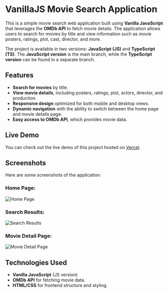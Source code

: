 # VanillaJS Movie Search Application

This is a simple movie search web application built using **Vanilla JavaScript** that leverages the **OMDb API** to fetch movie details. The application allows users to search for movies by title and view information such as movie posters, ratings, plot, cast, director, and more.

The project is available in two versions: **JavaScript (JS)** and **TypeScript (TS)**. The **JavaScript version** is the main branch, while the **TypeScript version** can be found in a separate branch.

## Features

- **Search for movies** by title.
- **View movie details**, including posters, ratings, plot, actors, director, and production.
- **Responsive design** optimized for both mobile and desktop views.
- **Dynamic navigation** with the ability to switch between the home page and movie details page.
- **Easy access to OMDb API**, which provides movie data.

## Live Demo

You can check out the live demo of this project hosted on [Vercel](https://movie-search-app-eight-khaki.vercel.app/#/).

## Screenshots

Here are some screenshots of the application:

### Home Page:

![Home Page](https://raw.githubusercontent.com/dohae-kim22/movie-search-app/refs/heads/main/asset/screenshot/homepage.png)

### Search Results:

![Search Results](https://raw.githubusercontent.com/dohae-kim22/movie-search-app/refs/heads/main/asset/screenshot/search-result.png)

### Movie Detail Page:

![Movie Detail Page](https://raw.githubusercontent.com/dohae-kim22/movie-search-app/refs/heads/main/asset/screenshot/movie-detail.png)

## Technologies Used

- **Vanilla JavaScript** (JS version)
- **OMDb API** for fetching movie data.
- **HTML/CSS** for frontend structure and styling.
